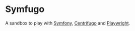 # Symfugo

A sandbox to play with [Symfony](https://symfony.com/), [Centrifugo](https://centrifugal.dev/)
and [Playwright](https://playwright.dev/).
